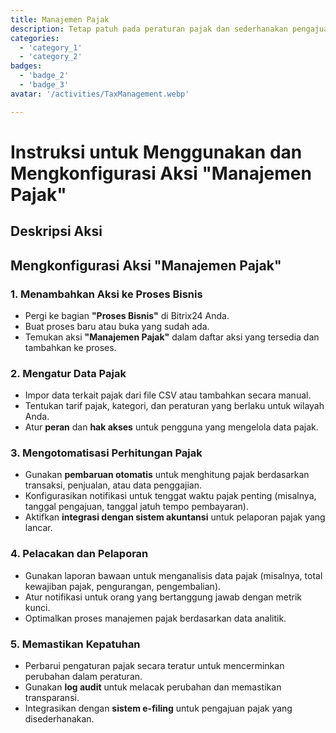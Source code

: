 ```yaml
---
title: Manajemen Pajak
description: Tetap patuh pada peraturan pajak dan sederhanakan pengajuan.
categories: 
  - 'category_1'
  - 'category_2'
badges: 
  - 'badge_2'
  - 'badge_3'
avatar: '/activities/TaxManagement.webp'

---
```

# Instruksi untuk Menggunakan dan Mengkonfigurasi Aksi "Manajemen Pajak"

## Deskripsi Aksi

## **Mengkonfigurasi Aksi "Manajemen Pajak"**

### 1. Menambahkan Aksi ke Proses Bisnis
- Pergi ke bagian **"Proses Bisnis"** di Bitrix24 Anda.
- Buat proses baru atau buka yang sudah ada.
- Temukan aksi **"Manajemen Pajak"** dalam daftar aksi yang tersedia dan tambahkan ke proses.

### 2. Mengatur Data Pajak
- Impor data terkait pajak dari file CSV atau tambahkan secara manual.
- Tentukan tarif pajak, kategori, dan peraturan yang berlaku untuk wilayah Anda.
- Atur **peran** dan **hak akses** untuk pengguna yang mengelola data pajak.

### 3. Mengotomatisasi Perhitungan Pajak
- Gunakan **pembaruan otomatis** untuk menghitung pajak berdasarkan transaksi, penjualan, atau data penggajian.
- Konfigurasikan notifikasi untuk tenggat waktu pajak penting (misalnya, tanggal pengajuan, tanggal jatuh tempo pembayaran).
- Aktifkan **integrasi dengan sistem akuntansi** untuk pelaporan pajak yang lancar.

### 4. Pelacakan dan Pelaporan
- Gunakan laporan bawaan untuk menganalisis data pajak (misalnya, total kewajiban pajak, pengurangan, pengembalian).
- Atur notifikasi untuk orang yang bertanggung jawab dengan metrik kunci.
- Optimalkan proses manajemen pajak berdasarkan data analitik.

### 5. Memastikan Kepatuhan
- Perbarui pengaturan pajak secara teratur untuk mencerminkan perubahan dalam peraturan.
- Gunakan **log audit** untuk melacak perubahan dan memastikan transparansi.
- Integrasikan dengan **sistem e-filing** untuk pengajuan pajak yang disederhanakan.